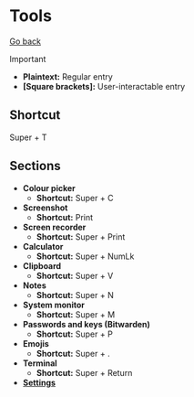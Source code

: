 # Tools

[Go back](../README.md)

> [!IMPORTANT]
>
> - **Plaintext:** Regular entry
> - **[Square brackets]:** User-interactable entry

## Shortcut

Super + T

## Sections

- **Colour picker**
  - **Shortcut:** Super + C
- **Screenshot**
  - **Shortcut:** Print
- **Screen recorder**
  - **Shortcut:** Super + Print
- **Calculator**
  - **Shortcut:** Super + NumLk
- **Clipboard**
  - **Shortcut:** Super + V
- **Notes**
  - **Shortcut:** Super + N
- **System monitor**
  - **Shortcut:** Super + M
- **Passwords and keys (Bitwarden)**
  - **Shortcut:** Super + P
- **Emojis**
  - **Shortcut:** Super + .
- **Terminal**
  - **Shortcut:** Super + Return
- [**Settings**](../Settings/README.md#tools)
